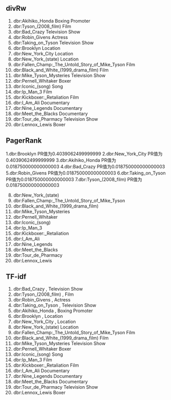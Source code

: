 ## divRw

1. dbr:Akihiko_Honda  Boxing Promoter
2. dbr:Tyson_(2008_film) Film
3. dbr:Bad_Crazy Television Show
4. dbr:Robin_Givens Actress
5. dbr:Taking_on_Tyson Television Show
6. dbr:Brooklyn Location
7. dbr:New_York_City Location
8. dbr:New_York_(state) Location
9. dbr:Fallen_Champ:_The_Untold_Story_of_Mike_Tyson Film
10. dbr:Black_and_White_(1999_drama_film) Film
11. dbr:Mike_Tyson_Mysteries Television Show
12. dbr:Pernell_Whitaker Boxer
13. dbr:Iconic_(song) Song
14. dbr:Ip_Man_3 Film
15. dbr:Kickboxer:_Retaliation Film
16. dbr:I_Am_Ali Documentary
17. dbr:Nine_Legends Documentary
18. dbr:Meet_the_Blacks Documentary
19. dbr:Tour_de_Pharmacy  Television Show
20. dbr:Lennox_Lewis Boxer 

## PagerRank

1.dbr:Brooklyn PR值为0.4039062499999999
2.dbr:New_York_City PR值为0.4039062499999999
3.dbr:Akihiko_Honda PR值为0.018750000000000003
4.dbr:Bad_Crazy PR值为0.018750000000000003
5.dbr:Robin_Givens PR值为0.018750000000000003
6.dbr:Taking_on_Tyson PR值为0.018750000000000003
7.dbr:Tyson_(2008_film) PR值为0.018750000000000003

8. dbr:New_York_(state)
9. dbr:Fallen_Champ:_The_Untold_Story_of_Mike_Tyson
10. dbr:Black_and_White_(1999_drama_film)
11. dbr:Mike_Tyson_Mysteries
12. dbr:Pernell_Whitaker
13. dbr:Iconic_(song)
14. dbr:Ip_Man_3
15. dbr:Kickboxer:_Retaliation
16. dbr:I_Am_Ali
17. dbr:Nine_Legends
18. dbr:Meet_the_Blacks
19. dbr:Tour_de_Pharmacy
20. dbr:Lennox_Lewis

## TF-idf

1. dbr:Bad_Crazy , Television Show
2. dbr:Tyson_(2008_film) , Film
3. dbr:Robin_Givens , Actress
4. dbr:Taking_on_Tyson , Television Show
5. dbr:Akihiko_Honda , Boxing Promoter
6. dbr:Brooklyn , Location
7. dbr:New_York_City , Location
8. dbr:New_York_(state) Location
9. dbr:Fallen_Champ:_The_Untold_Story_of_Mike_Tyson Film
10. dbr:Black_and_White_(1999_drama_film) Film
11. dbr:Mike_Tyson_Mysteries Television Show
12. dbr:Pernell_Whitaker Boxer
13. dbr:Iconic_(song) Song
14. dbr:Ip_Man_3 Film
15. dbr:Kickboxer:_Retaliation Film
16. dbr:I_Am_Ali Documentary
17. dbr:Nine_Legends Documentary
18. dbr:Meet_the_Blacks Documentary
19. dbr:Tour_de_Pharmacy  Television Show
20. dbr:Lennox_Lewis Boxer 